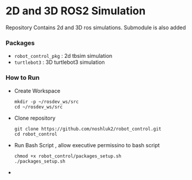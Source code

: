 # 2D and 3D ROS2 Simulation
Repository Contains 2d and 3D ros simulations. Submodule is also added
### Packages
- `robot_control_pkg` : 2d tbsim simulation
- `turtlebot3` : 3D turtlebot3 simulation

### How to Run
- Create Workspace
    ```
    mkdir -p ~/rosdev_ws/src
    cd ~/rosdev_ws/src
    ```
- Clone repository
    ```
    git clone https://github.com/noshluk2/robot_control.git
    cd robot_control
    ```
- Run Bash Script , allow executive permissino to bash script
    ```
    chmod +x robot_control/packages_setup.sh
    ./packages_setup.sh
    ```
-